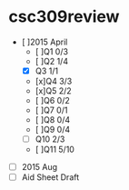 # csc309review
- [ ]2015 April
  - [ ]Q1 0/3
  - [ ]Q2 1/4
  - [x] Q3 1/1
  - [x]Q4 3/3
  - [x]Q5 2/2
  - [ ]Q6 0/2
  - [ ]Q7 0/1
  - [ ]Q8 0/4
  - [ ]Q9 0/4
  - [ ] Q10 2/3
  - [ ]Q11 5/10
- [ ] 2015 Aug
- [ ] Aid Sheet Draft
